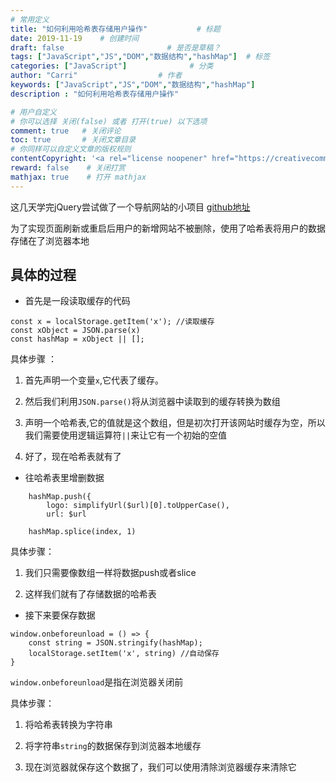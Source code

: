 ```yaml
---
# 常用定义
title: "如何利用哈希表存储用户操作"           # 标题
date: 2019-11-19    # 创建时间
draft: false                       # 是否是草稿？
tags: ["JavaScript","JS","DOM","数据结构","hashMap"]  # 标签
categories: ["JavaScript"]              # 分类
author: "Carri"                  # 作者
keywords: ["JavaScript","JS","DOM","数据结构","hashMap"]
description : "如何利用哈希表存储用户操作"

# 用户自定义
# 你可以选择 关闭(false) 或者 打开(true) 以下选项
comment: true   # 关闭评论
toc: true       # 关闭文章目录
# 你同样可以自定义文章的版权规则
contentCopyright: '<a rel="license noopener" href="https://creativecommons.org/licenses/by-nc-nd/4.0/" target="_blank">CC BY-NC-ND 4.0</a>'
reward: false	 # 关闭打赏
mathjax: true    # 打开 mathjax
---
```



这几天学完jQuery尝试做了一个导航网站的小项目
[github地址](https://github.com/Gaocarri/Arknights-nav)


为了实现页面刷新或重启后用户的新增网站不被删除，使用了哈希表将用户的数据存储在了浏览器本地

## 具体的过程
* 首先是一段读取缓存的代码

```
const x = localStorage.getItem('x'); //读取缓存
const xObject = JSON.parse(x)
const hashMap = xObject || [];
```
具体步骤 ：

  1. 首先声明一个变量`x`,它代表了缓存。

  2. 然后我们利用`JSON.parse()`将从浏览器中读取到的缓存转换为数组

  3. 声明一个哈希表,它的值就是这个数组，但是初次打开该网站时缓存为空，所以我们需要使用逻辑运算符`||`来让它有一个初始的空值
   
  4. 好了，现在哈希表就有了

* 往哈希表里增删数据

```
    hashMap.push({
        logo: simplifyUrl($url)[0].toUpperCase(),
        url: $url

    hashMap.splice(index, 1)
```
具体步骤：

   1. 我们只需要像数组一样将数据push或者slice
   
   2. 这样我们就有了存储数据的哈希表

* 接下来要保存数据

```
window.onbeforeunload = () => {
    const string = JSON.stringify(hashMap);
    localStorage.setItem('x', string) //自动保存
}
```

`window.onbeforeunload`是指在浏览器关闭前

具体步骤：

   1. 将哈希表转换为字符串


   2. 将字符串`string`的数据保存到浏览器本地缓存


   3. 现在浏览器就保存这个数据了，我们可以使用清除浏览器缓存来清除它